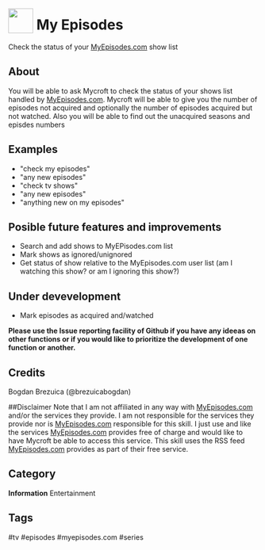 # <img src='https://raw.githack.com/FortAwesome/Font-Awesome/master/svgs/solid/tv.svg' card_color='#40DBB0' width='50' height='50' style='vertical-align:bottom'/> My Episodes
Check the status of your [MyEpisodes.com](http://www.myepisodes.com) show list

## About
You will be able to ask Mycroft to check the status of your shows list handled by [MyEpisodes.com](http://www.myepisodes.com).
Mycroft will be able to give you the number of episodes not acquired and optionally the number of episodes acquired but not watched.
Also you will be able to find out the unacquired seasons and episdes numbers

## Examples
* "check my episodes"
* "any new episodes"
* "check tv shows"
* "any new episodes"
* "anything new on my episodes"

## Posible future features and improvements
* Search and add shows to MyEPisodes.com list
* Mark shows as ignored/unignored
* Get status of show relative to the MyEpisodes.com user list (am I watching this show? or am I ignoring this show?)

## Under devevelopment
* Mark episodes as acquired and/watched

**Please use the Issue reporting facility of Github if you have any ideeas on other functions or if you would like to prioritize the development of one function or another.**

## Credits
Bogdan Brezuica (@brezuicabogdan)

##Disclaimer
Note that I am not affiliated in any way with [MyEpisodes.com](http://www.myepisodes.com) and/or the services they provide. I am not responsible for the services they provide nor is [MyEpisodes.com](http://www.myepisodes.com) responsible for this skill.
I just use and like the services [MyEpisodes.com](http://www.myepisodes.com) provides free of charge and would like to have Mycroft be able to access this service.
This skill uses the RSS feed [MyEpisodes.com](http://www.myepisodes.com) provides as part of their free service.


## Category
**Information**
Entertainment

## Tags
#tv
#episodes
#myepisodes.com
#series
